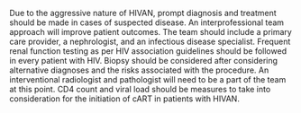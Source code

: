 Due to the aggressive nature of HIVAN, prompt diagnosis and treatment should be made in cases of suspected disease. An interprofessional team approach will improve patient outcomes. The team should include a primary care provider, a nephrologist, and an infectious disease specialist. Frequent renal function testing as per HIV association guidelines should be followed in every patient with HIV. Biopsy should be considered after considering alternative diagnoses and the risks associated with the procedure. An interventional radiologist and pathologist will need to be a part of the team at this point. CD4 count and viral load should be measures to take into consideration for the initiation of cART in patients with HIVAN.